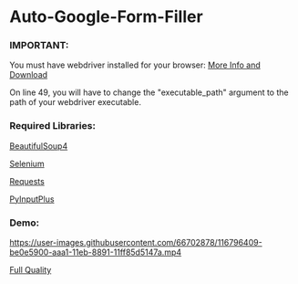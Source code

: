 # Auto-Google-Form-Filler

### IMPORTANT:

You must have webdriver installed for your browser:
[More Info and Download](https://www.selenium.dev/documentation/en/webdriver/driver_requirements/#quick-reference)

On line 49, you will have to change the "executable_path" argument to the path of your webdriver executable.

### Required Libraries:

[BeautifulSoup4](https://pypi.org/project/beautifulsoup4/)

[Selenium](https://pypi.org/project/selenium/)

[Requests](https://pypi.org/project/requests/)

[PyInputPlus](https://pypi.org/project/PyInputPlus/)

### Demo:

https://user-images.githubusercontent.com/66702878/116796409-be0e5900-aaa1-11eb-8891-11ff85d5147a.mp4

[Full Quality](https://streamable.com/rjqd4r)
